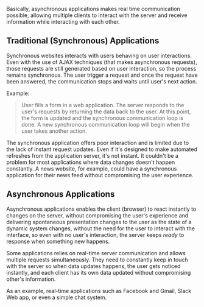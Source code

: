 Basically, asynchronous applications makes real time communication possible, allowing multiple clients to interact with the server and receive information while interacting with each other.

## Traditional (Synchronous) Applications

Synchronous websites interacts with users behaving on user interactions. Even with the use of AJAX techniques (that makes asynchronous requests), those requests are still generated based on user interaction, so the process remains synchronous. The user trigger a request and once the request have been answered, the communication stops and waits until user's next action.

Example:

> User fills a form in a web application.
> The server responds to the user's requests by returning the data back to the user.
> At this point, the form is updated and the synchronous communication loop is done. A new synchronous communication loop will begin when the user takes another action.

The synchronous application offers poor interaction and is limited due to the lack of instant request updates. Even if it's designed to make automated refreshes from the application server, it's not instant. It couldn't be a problem for most applications where data changes doesn't happen constantly. A news website, for example, could have a synchronous application for their news feed without compromising the user experience.

## Asynchronous Applications

Asynchronous applications enables the client (browser) to react instantly to changes on the server, without compromising the user's experience and delivering spontaneous presentation changes to the user as the state of a dynamic system changes, without the need for the user to interact with the interface, so even with no user's interaction, the server keeps *ready* to response when something new happens.

Some applications relies on real-time server communication and allows multiple requests simultaneously. They need to constantly keep in touch with the server so when data updates happens, the user gets noticed instantly, and each client has its own data updated without compromising other's information.

As an example, real-time applications such as Facebook and Gmail, Slack Web app, or even a simple chat system.